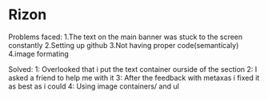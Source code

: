 # Rizon

Problems faced:
1.The text on the main banner was stuck to the screen constantly
2.Setting up github
3.Not having proper code(semanticaly)
4.image formating

Solved:
1: Overlooked that i put the text container ourside of the section
2: I asked a friend to help me with it
3: After the feedback with metaxas i fixed it as best as i could
4: Using image containers/ and ul
